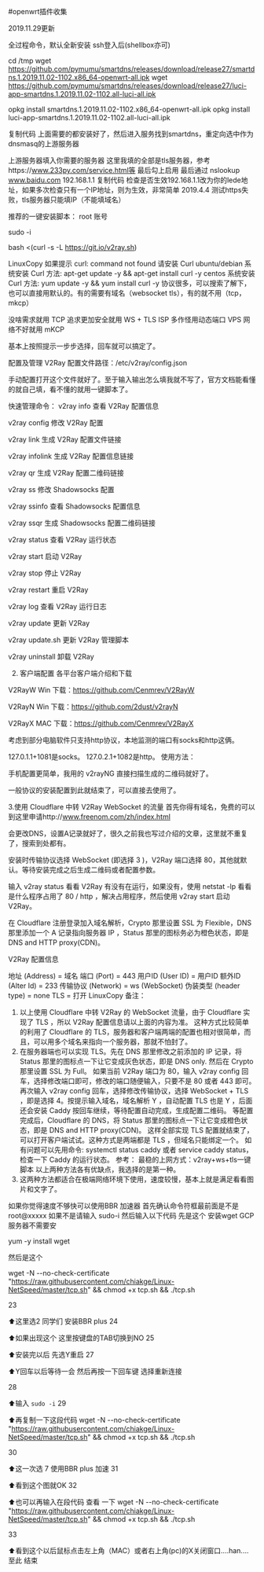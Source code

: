 #openwrt插件收集

2019.11.29更新

全过程命令，默认全新安装
ssh登入后(shellbox亦可)

cd /tmp
wget https://github.com/pymumu/smartdns/releases/download/release27/smartdns.1.2019.11.02-1102.x86_64-openwrt-all.ipk
wget https://github.com/pymumu/smartdns/releases/download/release27/luci-app-smartdns.1.2019.11.02-1102.all-luci-all.ipk

opkg install smartdns.1.2019.11.02-1102.x86_64-openwrt-all.ipk
opkg install luci-app-smartdns.1.2019.11.02-1102.all-luci-all.ipk

复制代码
上面需要的都安装好了，然后进入服务找到smartdns，重定向选中作为dnsmasq的上游服务器

上游服务器填入你需要的服务器
这里我填的全部是tls服务器，参考https://www.233py.com/service.html等
最后勾上启用
最后通过
nslookup www.baidu.com 192.168.1.1
复制代码
检查是否生效192.168.1.1改为你的lede地址，如果多次检查只有一个IP地址，则为生效，非常简单
2019.4.4 测试https失败，tls服务器只能填IP（不能填域名）



推荐的一键安装脚本：
root 账号

sudo -i

bash <(curl -s -L https://git.io/v2ray.sh)

LinuxCopy
如果提示 curl: command not found
请安装 Curl
ubuntu/debian 系统安装 Curl 方法: apt-get update -y && apt-get install curl -y
centos 系统安装 Curl 方法: yum update -y && yum install curl -y
协议很多，可以搜索了解下，也可以直接用默认的。有的需要有域名（websocket tls），有的就不用（tcp，mkcp）

没啥需求就用 TCP
追求更加安全就用 WS + TLS
ISP 多作怪用动态端口
VPS 网络不好就用 mKCP

基本上按照提示一步步选择，回车就可以搞定了。

配置及管理
V2Ray 配置文件路径：/etc/v2ray/config.json

手动配置打开这个文件就好了。至于输入输出怎么填我就不写了，官方文档能看懂的就自己填，看不懂的就用一键脚本了。

快速管理命令：
v2ray info 查看 V2Ray 配置信息

v2ray config 修改 V2Ray 配置

v2ray link 生成 V2Ray 配置文件链接

v2ray infolink 生成 V2Ray 配置信息链接

v2ray qr 生成 V2Ray 配置二维码链接

v2ray ss 修改 Shadowsocks 配置

v2ray ssinfo 查看 Shadowsocks 配置信息

v2ray ssqr 生成 Shadowsocks 配置二维码链接

v2ray status 查看 V2Ray 运行状态

v2ray start 启动 V2Ray

v2ray stop 停止 V2Ray

v2ray restart 重启 V2Ray

v2ray log 查看 V2Ray 运行日志

v2ray update 更新 V2Ray

v2ray update.sh 更新 V2Ray 管理脚本

v2ray uninstall 卸载 V2Ray

2. 客户端配置
各平台客户端介绍和下载

V2RayW Win
下载：https://github.com/Cenmrev/V2RayW

V2RayN Win
下载：https://github.com/2dust/v2rayN

V2RayX MAC
下载：https://github.com/Cenmrev/V2RayX

考虑到部分电脑软件只支持http协议，本地监测的端口有socks和http这俩。

127.0.1.1+1081是socks。
127.0.2.1+1082是http。
使用方法：

手机配置更简单，我用的 v2rayNG 直接扫描生成的二维码就好了。

一般协议的安装配置到此就结束了，可以直接去使用了。

3.使用 Cloudflare 中转 V2Ray WebSocket 的流量
首先你得有域名，免费的可以到这里申请http://www.freenom.com/zh/index.html

会更改DNS，设置A记录就好了，很久之前我也写过介绍的文章，这里就不重复了，搜索到处都有。

安装时传输协议选择 WebSocket (即选择 3 )，V2Ray 端口选择 80，其他就默认。等待安装完成之后生成二维码或者配置参数。

输入 v2ray status 看看 V2Ray 有没有在运行，如果没有，使用 netstat -lp 看看是什么程序占用了 80 / http ，解决占用程序，然后使用 v2ray start 启动 V2Ray。

在 Cloudflare 注册登录加入域名解析，Crypto 那里设置 SSL 为 Flexible，DNS 那里添加一个 A 记录指向服务器 IP ，Status 那里的图标务必为橙色状态，即是 DNS and HTTP proxy(CDN)。

V2Ray 配置信息

地址 (Address) = 域名
端口 (Port) = 443
用户ID (User ID) = 用户ID
额外ID (Alter Id) = 233
传输协议 (Network) = ws (WebSocket)
伪装类型 (header type) = none
TLS = 打开
LinuxCopy
备注：
1. 以上使用 Cloudflare 中转 V2Ray 的 WebSocket 流量，由于 Cloudflare 实现了 TLS ，所以 V2Ray 配置信息请以上面的内容为准。
这种方式比较简单的利用了 Cloudflare 的 TLS，服务器和客户端两端的配置也相对很简单，而且，可以用多个域名来指向一个服务器，那就不怕封了。
2. 在服务器端也可以实现 TLS。先在 DNS 那里修改之前添加的 IP 记录，将 Status 那里的图标点一下让它变成灰色状态，即是 DNS only. 然后在 Crypto 那里设置 SSL 为 Full。
如果当前 V2Ray 端口为 80，输入 v2ray config 回车，选择修改端口即可，修改的端口随便输入，只要不是 80 或者 443 即可。
再次输入 v2ray config 回车，选择修改传输协议，选择 WebSocket + TLS ，即是选择 4。按提示输入域名，域名解析 Y ，自动配置 TLS 也是 Y ，后面还会安装 Caddy 按回车继续，等待配置自动完成，生成配置二维码。
等配置完成后，Cloudflare 的 DNS，将 Status 那里的图标点一下让它变成橙色状态，即是 DNS and HTTP proxy(CDN)。
这样全部实现 TLS 配置就结束了，可以打开客户端试试。这种方式是两端都是 TLS ，但域名只能绑定一个。
如有问题可以先用命令: systemctl status caddy 或者 service caddy status，检查一下 Caddy 的运行状态。
参考： 最稳的上网方式：v2ray+ws+tls一键脚本
以上两种方法各有优缺点，我选择的是第一种。
3. 这两种方法都适合在极端网络环境下使用，速度较慢，基本上就是满足看看图片和文字了。

如果你觉得速度不够快可以使用BBR 加速器
首先确认命令符框最前面是不是root@xxxxx
如果不是请输入 sudo-i
然后输入以下代码
先是这个 安装wget GCP服务器不需要安

yum -y install wget

然后是这个

wget -N --no-check-certificate "https://raw.githubusercontent.com/chiakge/Linux-NetSpeed/master/tcp.sh" && chmod +x tcp.sh && ./tcp.sh

23

⬆️这里选2 同学们 安装BBR plus
24

⬆️如果出现这个 这里按键盘的TAB切换到NO
25

⬆️安装完以后 先选Y重启
27

⬆️Y回车以后等待一会 然后再按一下回车键 选择重新连接

28

⬆️输入 `sudo -i`
29

⬆️再复制一下这段代码
wget -N --no-check-certificate "https://raw.githubusercontent.com/chiakge/Linux-NetSpeed/master/tcp.sh" && chmod +x tcp.sh && ./tcp.sh

30

⬆️这一次选 7 使用BBR plus 加速
31

⬆️看到这个图就OK
32

⬆️也可以再输入在段代码 查看 一下
wget -N --no-check-certificate "https://raw.githubusercontent.com/chiakge/Linux-NetSpeed/master/tcp.sh" && chmod +x tcp.sh && ./tcp.sh

33

⬆️看到这个以后鼠标点击左上角（MAC）或者右上角(pc)的X关闭窗口....han.... 至此 结束
